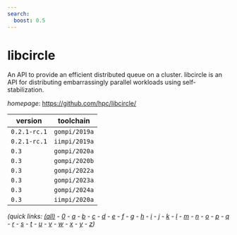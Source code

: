 ```yaml
---
search:
  boost: 0.5
---
```

# libcircle

An API to provide an efficient distributed queue on a cluster. libcircle is an  API for distributing embarrassingly parallel workloads using self-stabilization.

*homepage*: <https://github.com/hpc/libcircle/>

version | toolchain
--------|----------
``0.2.1-rc.1`` | ``gompi/2019a``
``0.2.1-rc.1`` | ``iimpi/2019a``
``0.3`` | ``gompi/2020a``
``0.3`` | ``gompi/2020b``
``0.3`` | ``gompi/2022a``
``0.3`` | ``gompi/2023a``
``0.3`` | ``gompi/2024a``
``0.3`` | ``iimpi/2020a``


*(quick links: [(all)](../index.md) - [0](../0/index.md) - [a](../a/index.md) - [b](../b/index.md) - [c](../c/index.md) - [d](../d/index.md) - [e](../e/index.md) - [f](../f/index.md) - [g](../g/index.md) - [h](../h/index.md) - [i](../i/index.md) - [j](../j/index.md) - [k](../k/index.md) - [l](../l/index.md) - [m](../m/index.md) - [n](../n/index.md) - [o](../o/index.md) - [p](../p/index.md) - [q](../q/index.md) - [r](../r/index.md) - [s](../s/index.md) - [t](../t/index.md) - [u](../u/index.md) - [v](../v/index.md) - [w](../w/index.md) - [x](../x/index.md) - [y](../y/index.md) - [z](../z/index.md))*


